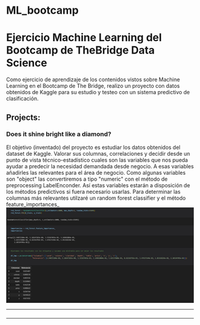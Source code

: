 # ML_bootcamp

# Ejercicio Machine Learning del Bootcamp de TheBridge Data Science
 
Como ejercicio de aprendizaje de los contenidos vistos sobre Machine Learning en el Bootcamp de The Bridge, realizo un proyecto con datos obtenidos de Kaggle para su estudio y testeo con un sistema predictivo de clasificación.


## Projects:

###  Does it shine bright like a diamond?

El objetivo (inventado) del proyecto es estudiar los datos obtenidos del dataset de Kaggle. Valorar sus columnas, correlaciones y decidir desde un punto de vista técnico-estadístico cuales son las variables que nos pueda ayudar a predecir la necesidad demandada desde negocio. A esas variables añadirles las relevantes para el área de negocio.
Como algunas variables son "object" las convertiremos a tipo "numeric" con el método de preprocessing LabelEnconder. Así estas variables estarán a disposición de los métodos predictivos si fuera necesario usarlas.
Para determinar las columnas más relevantes utilzaré un random forest classifier y el método feature_importances_
![image](https://github.com/jorgeirish/ML_bootcamp/blob/550220057e34389fde32dd9ac73e20cdf39d5670/feature_importances_.JPG?raw=true])

---
 
### 
 
 
---
